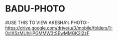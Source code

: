 # BADU-PHOTO
#USE THIS TO VIEW AKESHA's PHOTO:- https://drive.google.com/drive/u/0/mobile/folders/1-0clXSzMUhjljPGMMW3tSEwMMGK2l2zF
